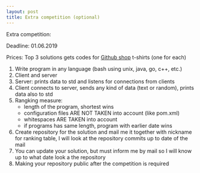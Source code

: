 ```yaml
---
layout: post
title: Extra competition (optional)
---
```


Extra competition:

Deadline: 01.06.2019

Prices: Top 3 solutions gets codes for [Github shop](https://github.myshopify.com/) t-shirts (one for each)

1. Write program in any language (bash using unix, java, go, c++, etc.)
2. Client and server
3. Server: prints data to std and listens for connections from clients
4. Client connects to server, sends any kind of data (text or random), prints data also to std
5. Rangking measure:
	- length of the program, shortest wins
	- configuration files ARE NOT TAKEN into account (like pom.xml)
	- whitespaces ARE TAKEN into account
	- if programs has same length, program with earlier date wins
6. Create repository for the solution and mail me it together with nickname for ranking table, I will look at the repository commits up to date of the mail
7. You can update your solution, but must inform me by mail so I will know up to what date look a the repository
8. Making your repository public after the competition is required